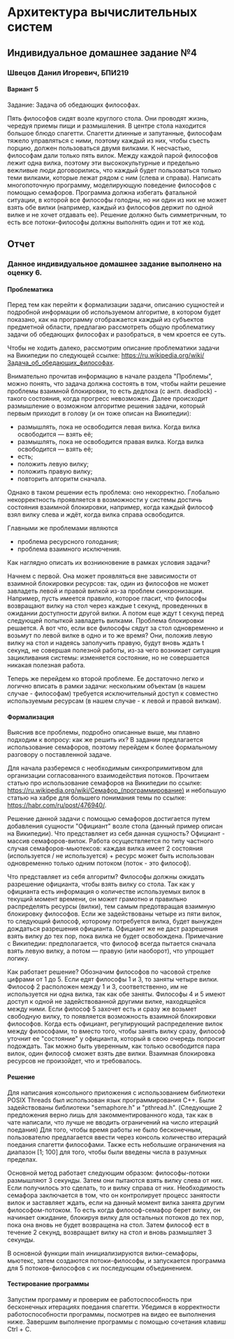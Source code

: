 # Архитектура вычислительных систем

## Индивидуальное домашнее задание №4

### Швецов Данил Игоревич, БПИ219

#### Вариант 5
Задание: Задача об обедающих философах. 

Пять философов сидят возле круглого стола. Они проводят жизнь, чередуя приемы пищи и размышления. В центре стола находится большое блюдо спагетти. Спагетти длинные и запутанные, философам тяжело управляться с ними, поэтому каждый из них, чтобы съесть порцию, должен пользоваться двумя вилками. К несчастью, философам дали только пять вилок. Между каждой парой философов лежит одна вилка, поэтому эти высококультурные и предельно вежливые люди договорились, что каждый будет пользоваться только теми вилками, которые лежат рядом с ним (слева и справа). Написать многопоточную программу, моделирующую поведение философов с помощью семафоров. Программа должна избегать фатальной ситуации, в которой все философы голодны, но ни один из них не может взять обе вилки (например, каждый из философов держит по одной вилке и не хочет отдавать ее). Решение должно быть симметричным, то есть все потоки-философы должны выполнять один и тот же код.

## Отчет

### Данное индивидуальное домашнее задание выполнено на оценку 6.

#### Проблематика

Перед тем как перейти к формализации задачи, описанию сущностей и подробной информации об используемом алгоритме, в котором будет показано, как на программу отображается каждый из субъектов предметной области, предлагаю рассмотреть общую проблематику задачи об обедающих философах и разобраться, в чем кроется ее суть.

Чтобы не ходить далеко, рассмотрим описание проблематики задачи на Википедии по следующей ссылке: https://ru.wikipedia.org/wiki/Задача_об_обедающих_философах.

Внимательно прочитав информацию в начале раздела "Проблемы", можно понять, что задача должна состоять в том, чтобы найти решение проблемы взаимной блокировки, то есть дедлока (с англ. deadlock) - такого состояния, когда прогресс невозможен. Далее происходит размышление о возможном алгоритме решения задачи, который первым приходит в голову (и он тоже описан на Википедии):
* размышлять, пока не освободится левая вилка. Когда вилка освободится — взять её;
* размышлять, пока не освободится правая вилка. Когда вилка освободится — взять её;
* есть;
* положить левую вилку;
* положить правую вилку;
* повторить алгоритм сначала.

Однако в таком решении есть проблема: оно некорректно. Глобально некорректность проявляется в возможности у системы достичь состояния взаимной блокировки, например, когда каждый философ взял вилку слева и ждёт, когда вилка справа освободится.

Главными же проблемами являются
* проблема ресурсного голодания;
* проблема взаимного исключения.

Как наглядно описать их возникновение в рамках условия задачи?

Начнем с первой. Она может проявляться вне зависимости от взаимной блокировки ресурсов: так, один из философов не может завладеть левой и правой вилкой из-за проблем синхронизации. Например, пусть имеется правило, которое гласит, что философы возвращают вилку на стол через каждые t секунд, проведенных в ожидании доступности другой вилки. А потом еще ждут t секунд перед следующей попыткой завладеть вилками. Проблема блокировки решается. А вот что, если все философы сядут за стол одновременно и возьмут по левой вилке в одно и то же время? Они, положив левую вилку на стол и надеясь заполучить правую, будут вновь ждать t секунд, не совершая полезной работы, из-за чего возникает ситуация зацикливания системы: изменяется состояние, но не совершается никакая полезная работа.

Теперь же перейдем ко второй проблеме. Ее достаточно легко и логично вписать в рамки задачи: нескольким объектам (в нашем случае - философам) требуется исключительный доступ к совместно используемым ресурсам (в нашем случае - к левой и правой вилкам).

#### Формализация

Выяснив все проблемы, подробно описанные выше, мы плавно подходим к вопросу: как же решить их? В задании предлагается использование семафоров, поэтому перейдем к более формальному разговору о поставленной задаче.

Для начала разберемся с необходимым синхропримитивом для организации согласованного взаимодействия потоков. Прочитаем статью про использование семафоров на Википедии по ссылке: https://ru.wikipedia.org/wiki/Семафор_(программирование) и небольшую статью на хабре для большего понимания темы по ссылке: https://habr.com/ru/post/476940/.

Решение данной задачи с помощью семафоров достигается путем добавления сущности "Официант" возле стола (данный пример описан на Википедии). Что представляет из себя данная сущность? Официант - массив семафоров-вилок. Работа осуществляется по типу частного случая семафоров-мьютексов: каждая вилка имеет 2 состояния (используется / не используется) + ресурс может быть использован одновременно только одним потоком (поток - это философ). 

Что представляет из себя алгоритм? Философы должны ожидать разрешение официанта, чтобы взять вилку со стола. Так как у официанта есть информация о количестве используемых вилок в текущий момент времени, он может грамотно и правильно распределять ресурсы (вилки), тем самым предотвращая взаимную блокировку философов. Если же задействованы четыре из пяти вилок, то следующий философ, которому потребуется вилка, будет вынужден дождаться разрешения официанта. Официант же не даст разрешения взять вилку до тех пор, пока вилка не будет освобождена. Примечание с Википедии: предполагается, что философ всегда пытается сначала взять левую вилку, а потом — правую (или наоборот), что упрощает логику.

Как работает решение? Обозначим философов по часовой стрелке цифрами от 1 до 5. Если едят философы 1 и 3, то заняты четыре вилки. Философ 2 расположен между 1 и 3, соответственно, им не используется ни одна вилка, так как обе заняты. Философы 4 и 5 имеют доступ к одной не задействованной другими вилке, находящейся между ними. Если философ 5 захочет есть и сразу же возьмет свободную вилку, то появляется возможность взаимной блокировки философов. Когда есть официант, регулирующий распределение вилок между философами, то вместо того, чтобы занять вилку сразу, философ уточнит ее "состояние" у официанта, который в свою очередь попросит подождать. Так можно быть уверенным, как только освободится пара вилок, один философ сможет взять две вилки. Взаимная блокировка ресурсов не произойдет, что и требовалось.

#### Решение

Для написания консольного приложения с использованием библиотеки POSIX Threads был использован язык программирования C++. Были задействованы библиотеки "semaphore.h" и "pthread.h". (Следующие 2 предложения верно лишь для закомментированного кода, так как в чате написали, что лучше не вводить ограничений на число итераций поедания) Для того, чтобы время работы не было бесконечным, пользователю предлагается ввести через консоль количество итераций поедания спагетти философами. Также есть небольшие ограничения на диапазон [1; 100] для того, чтобы были введены числа в разумных пределах.

Основной метод работает следующим образом: философы-потоки размышляют 3 секунды. Затем они пытаются взять вилку слева от них. Если получилось это сделать, то и вилку справа от них. Необходимость семафора заключается в том, что он контролирует процесс занятости вилок и заставляет ждать, если на данный момент вилка занята другим философом-потоком. То есть когда философ-семафор берет вилку, он начинает ожидание, блокируя вилку для остальных потоков до тех пор, пока она вновь не будет возвращена на стол. Затем философ ест в течение 2 секунд, возвращает вилку на стол и вновь размышляет 3 секунды.

В основной функции main инициализируются вилки-семафоры, мьютекс, затем создаются потоки-философы, и запускается программа для 5 потоков-философов с их последующим объединением.

#### Тестирование программы

Запустим программу и проверим ее работоспособность при бесконечных итерациях поедания спагетти. Убедимся в корректности работоспособности программы, посмотрев на видео ее выполнения ниже. Завершим выполнение программы с помощью сочетания клавиш Ctrl + C.





